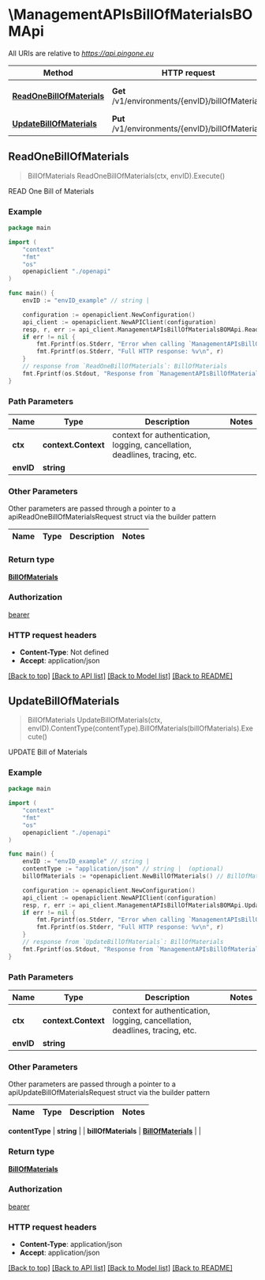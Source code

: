 # \ManagementAPIsBillOfMaterialsBOMApi

All URIs are relative to *https://api.pingone.eu*

Method | HTTP request | Description
------------- | ------------- | -------------
[**ReadOneBillOfMaterials**](ManagementAPIsBillOfMaterialsBOMApi.md#ReadOneBillOfMaterials) | **Get** /v1/environments/{envID}/billOfMaterials | READ One Bill of Materials
[**UpdateBillOfMaterials**](ManagementAPIsBillOfMaterialsBOMApi.md#UpdateBillOfMaterials) | **Put** /v1/environments/{envID}/billOfMaterials | UPDATE Bill of Materials



## ReadOneBillOfMaterials

> BillOfMaterials ReadOneBillOfMaterials(ctx, envID).Execute()

READ One Bill of Materials



### Example

```go
package main

import (
    "context"
    "fmt"
    "os"
    openapiclient "./openapi"
)

func main() {
    envID := "envID_example" // string | 

    configuration := openapiclient.NewConfiguration()
    api_client := openapiclient.NewAPIClient(configuration)
    resp, r, err := api_client.ManagementAPIsBillOfMaterialsBOMApi.ReadOneBillOfMaterials(context.Background(), envID).Execute()
    if err != nil {
        fmt.Fprintf(os.Stderr, "Error when calling `ManagementAPIsBillOfMaterialsBOMApi.ReadOneBillOfMaterials``: %v\n", err)
        fmt.Fprintf(os.Stderr, "Full HTTP response: %v\n", r)
    }
    // response from `ReadOneBillOfMaterials`: BillOfMaterials
    fmt.Fprintf(os.Stdout, "Response from `ManagementAPIsBillOfMaterialsBOMApi.ReadOneBillOfMaterials`: %v\n", resp)
}
```

### Path Parameters


Name | Type | Description  | Notes
------------- | ------------- | ------------- | -------------
**ctx** | **context.Context** | context for authentication, logging, cancellation, deadlines, tracing, etc.
**envID** | **string** |  | 

### Other Parameters

Other parameters are passed through a pointer to a apiReadOneBillOfMaterialsRequest struct via the builder pattern


Name | Type | Description  | Notes
------------- | ------------- | ------------- | -------------


### Return type

[**BillOfMaterials**](BillOfMaterials.md)

### Authorization

[bearer](../README.md#bearer)

### HTTP request headers

- **Content-Type**: Not defined
- **Accept**: application/json

[[Back to top]](#) [[Back to API list]](../README.md#documentation-for-api-endpoints)
[[Back to Model list]](../README.md#documentation-for-models)
[[Back to README]](../README.md)


## UpdateBillOfMaterials

> BillOfMaterials UpdateBillOfMaterials(ctx, envID).ContentType(contentType).BillOfMaterials(billOfMaterials).Execute()

UPDATE Bill of Materials



### Example

```go
package main

import (
    "context"
    "fmt"
    "os"
    openapiclient "./openapi"
)

func main() {
    envID := "envID_example" // string | 
    contentType := "application/json" // string |  (optional)
    billOfMaterials := *openapiclient.NewBillOfMaterials() // BillOfMaterials |  (optional)

    configuration := openapiclient.NewConfiguration()
    api_client := openapiclient.NewAPIClient(configuration)
    resp, r, err := api_client.ManagementAPIsBillOfMaterialsBOMApi.UpdateBillOfMaterials(context.Background(), envID).ContentType(contentType).BillOfMaterials(billOfMaterials).Execute()
    if err != nil {
        fmt.Fprintf(os.Stderr, "Error when calling `ManagementAPIsBillOfMaterialsBOMApi.UpdateBillOfMaterials``: %v\n", err)
        fmt.Fprintf(os.Stderr, "Full HTTP response: %v\n", r)
    }
    // response from `UpdateBillOfMaterials`: BillOfMaterials
    fmt.Fprintf(os.Stdout, "Response from `ManagementAPIsBillOfMaterialsBOMApi.UpdateBillOfMaterials`: %v\n", resp)
}
```

### Path Parameters


Name | Type | Description  | Notes
------------- | ------------- | ------------- | -------------
**ctx** | **context.Context** | context for authentication, logging, cancellation, deadlines, tracing, etc.
**envID** | **string** |  | 

### Other Parameters

Other parameters are passed through a pointer to a apiUpdateBillOfMaterialsRequest struct via the builder pattern


Name | Type | Description  | Notes
------------- | ------------- | ------------- | -------------

 **contentType** | **string** |  | 
 **billOfMaterials** | [**BillOfMaterials**](BillOfMaterials.md) |  | 

### Return type

[**BillOfMaterials**](BillOfMaterials.md)

### Authorization

[bearer](../README.md#bearer)

### HTTP request headers

- **Content-Type**: application/json
- **Accept**: application/json

[[Back to top]](#) [[Back to API list]](../README.md#documentation-for-api-endpoints)
[[Back to Model list]](../README.md#documentation-for-models)
[[Back to README]](../README.md)

